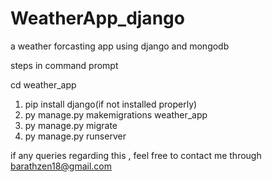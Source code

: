 # WeatherApp_django
a weather forcasting app using django and mongodb

steps in command prompt

cd weather_app

1) pip install django(if not installed properly)
2) py manage.py makemigrations weather_app
3) py manage.py migrate
4) py manage.py runserver

if any queries regarding this , feel free to contact me through barathzen18@gmail.com
